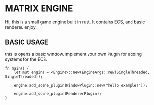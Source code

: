 # MATRIX ENGINE

Hi, this is a small game engine built in rust.
It contains ECS, and basic renderer. enjoy.

## BASIC USAGE

this is opens a basic window. implement your own Plugin for adding systems for the ECS.

```
fn main() {
    let mut engine = <Engine>::new(EngineArgs::new(SingleThreaded, SingleThreaded));

    engine.add_scene_plugin(WindowPlugin::new("hello example!"));

    engine.add_scene_plugin(RendererPlugin);
}
```
